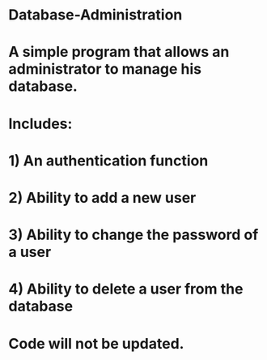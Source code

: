 # Database-Administration
# A simple program that allows an administrator to manage his database.
# Includes:
# 1) An authentication function
# 2) Ability to add a new user
# 3) Ability to change the password of a user
# 4) Ability to delete a user from the database
# Code will not be updated.
